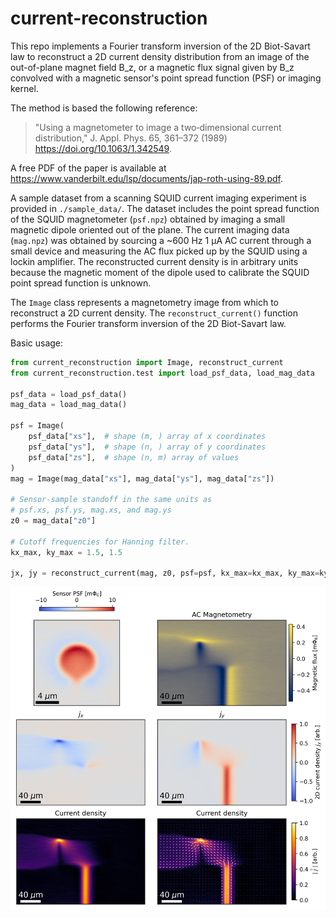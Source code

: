 # current-reconstruction

This repo implements a Fourier transform inversion of the 2D Biot-Savart law to reconstruct a 2D current density distribution from an image of the out-of-plane magnet field B_z, or a magnetic flux signal given by B_z convolved with a magnetic
sensor's point spread function (PSF) or imaging kernel.

The method is based the following reference:
> "Using a magnetometer to image a two‐dimensional current distribution,"
> J. Appl. Phys. 65, 361–372 (1989) https://doi.org/10.1063/1.342549.

A free PDF of the paper is available at
https://www.vanderbilt.edu/lsp/documents/jap-roth-using-89.pdf.

A sample dataset from a scanning SQUID current imaging experiment is provided in `./sample_data/`. The dataset includes the point spread function of the SQUID magnetometer (`psf.npz`) obtained by imaging a small magnetic dipole oriented out of the plane. The current imaging data (`mag.npz`) was obtained by sourcing a ~600 Hz 1 µA AC current through a small device and measuring the AC flux picked up by the SQUID using a lockin amplifier. The reconstructed current density is in arbitrary units because the magnetic moment of the dipole used to calibrate the SQUID point spread function is unknown.

The `Image` class represents a magnetometry image from which to reconstruct a 2D current density. The `reconstruct_current()` function performs the Fourier transform inversion of the 2D Biot-Savart law. 

Basic usage:

```python
from current_reconstruction import Image, reconstruct_current
from current_reconstruction.test import load_psf_data, load_mag_data

psf_data = load_psf_data()
mag_data = load_mag_data()

psf = Image(
    psf_data["xs"],  # shape (m, ) array of x coordinates
    psf_data["ys"],  # shape (n, ) array of y coordinates
    psf_data["zs"],  # shape (n, m) array of values
)
mag = Image(mag_data["xs"], mag_data["ys"], mag_data["zs"])

# Sensor-sample standoff in the same units as
# psf.xs, psf.ys, mag.xs, and mag.ys
z0 = mag_data["z0"]

# Cutoff frequencies for Hanning filter.
kx_max, ky_max = 1.5, 1.5

jx, jy = reconstruct_current(mag, z0, psf=psf, kx_max=kx_max, ky_max=ky_max)
```

![Image](./sample_data/current_reconstruction.png)